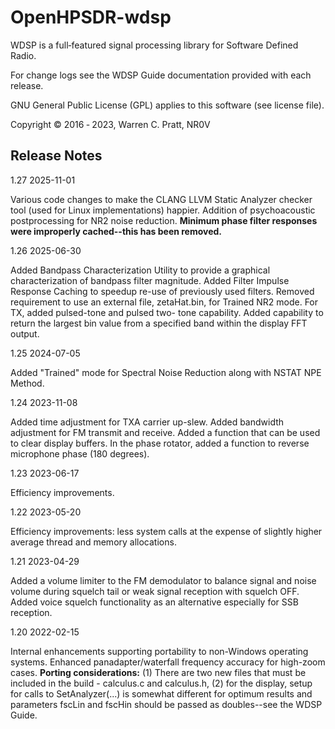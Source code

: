 # OpenHPSDR-wdsp

WDSP is a full‐featured signal processing library for Software Defined Radio.

For change logs see the WDSP Guide documentation provided with each release.

GNU General Public License (GPL) applies to this software (see license file).

Copyright © 2016 ‐ 2023, Warren C. Pratt, NR0V

## Release Notes

1.27 2025-11-01

Various code changes to make the CLANG LLVM Static Analyzer checker tool (used for Linux implementations) happier. Addition of psychoacoustic postprocessing
for NR2 noise reduction. **Minimum phase filter responses were improperly cached--this has been removed.**

1.26 2025-06-30

Added Bandpass Characterization Utility to provide a graphical characterization of bandpass filter magnitude. Added Filter Impulse Response Caching to speedup
re-use of previously used filters. Removed requirement to use an external file, zetaHat.bin, for Trained NR2 mode. For TX, added pulsed-tone and pulsed two-
tone capability. Added capability to return the largest bin value from a specified band within the display FFT output.

1.25 2024-07-05

Added "Trained" mode for Spectral Noise Reduction along with NSTAT NPE Method.

1.24 2023-11-08

Added time adjustment for TXA carrier up-slew. Added bandwidth adjustment for FM transmit and receive. Added a function that can be used to clear display
buffers. In the phase rotator, added a function to reverse microphone phase (180 degrees).

1.23 2023-06-17

Efficiency improvements.

1.22 2023-05-20

Efficiency improvements: less system calls at the expense of slightly higher average thread and memory allocations.

1.21 2023-04-29

Added a volume limiter to the FM demodulator to balance signal and noise volume during squelch tail or weak signal reception with squelch OFF. Added
voice squelch functionality as an alternative especially for SSB reception.

1.20 2022-02-15

Internal enhancements supporting portability to non-Windows operating systems. Enhanced panadapter/waterfall frequency accuracy for high-zoom
cases. **Porting considerations:** (1) There are two new files that must be included in the build - calculus.c and calculus.h, (2) for the display, setup for calls to SetAnalyzer(...) is somewhat different for optimum results and parameters fscLin and fscHin should be passed as doubles--see the WDSP Guide.